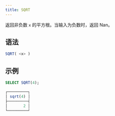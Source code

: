 ```yaml
---
title: SQRT
---
```


返回非负数 `x` 的平方根。当输入为负数时，返回 Nan。

## 语法

```sql
SQRT( <x> )
```

## 示例

```sql
SELECT SQRT(4);

┌─────────┐
│ sqrt(4) │
├─────────┤
│       2 │
└─────────┘
```
